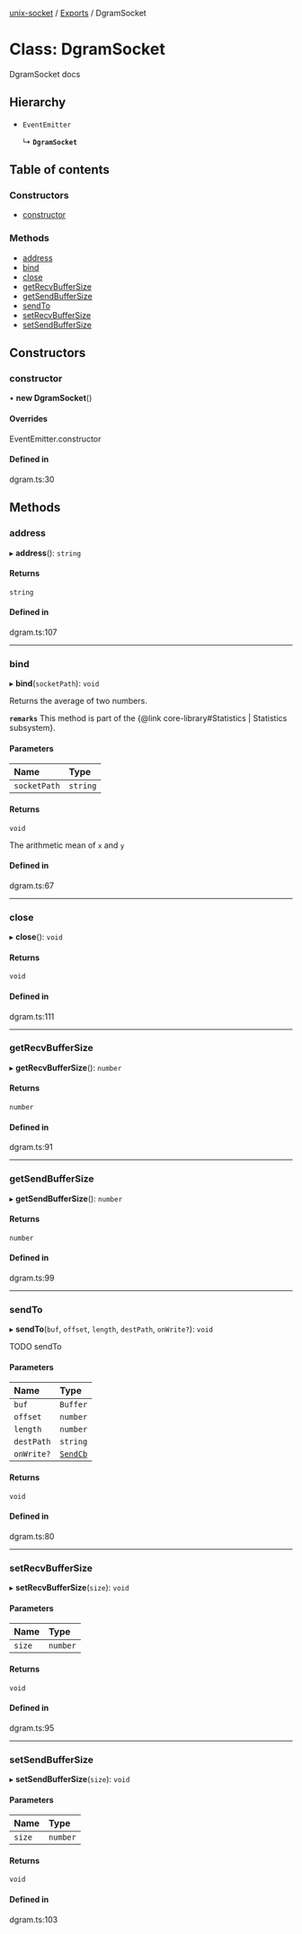[unix-socket](../README.md) / [Exports](../modules.md) / DgramSocket

# Class: DgramSocket

DgramSocket docs

## Hierarchy

- `EventEmitter`

  ↳ **`DgramSocket`**

## Table of contents

### Constructors

- [constructor](DgramSocket.md#constructor)

### Methods

- [address](DgramSocket.md#address)
- [bind](DgramSocket.md#bind)
- [close](DgramSocket.md#close)
- [getRecvBufferSize](DgramSocket.md#getrecvbuffersize)
- [getSendBufferSize](DgramSocket.md#getsendbuffersize)
- [sendTo](DgramSocket.md#sendto)
- [setRecvBufferSize](DgramSocket.md#setrecvbuffersize)
- [setSendBufferSize](DgramSocket.md#setsendbuffersize)

## Constructors

### constructor

• **new DgramSocket**()

#### Overrides

EventEmitter.constructor

#### Defined in

dgram.ts:30

## Methods

### address

▸ **address**(): `string`

#### Returns

`string`

#### Defined in

dgram.ts:107

___

### bind

▸ **bind**(`socketPath`): `void`

Returns the average of two numbers.

**`remarks`**
This method is part of the {@link core-library#Statistics | Statistics subsystem}.

#### Parameters

| Name | Type |
| :------ | :------ |
| `socketPath` | `string` |

#### Returns

`void`

The arithmetic mean of `x` and `y`

#### Defined in

dgram.ts:67

___

### close

▸ **close**(): `void`

#### Returns

`void`

#### Defined in

dgram.ts:111

___

### getRecvBufferSize

▸ **getRecvBufferSize**(): `number`

#### Returns

`number`

#### Defined in

dgram.ts:91

___

### getSendBufferSize

▸ **getSendBufferSize**(): `number`

#### Returns

`number`

#### Defined in

dgram.ts:99

___

### sendTo

▸ **sendTo**(`buf`, `offset`, `length`, `destPath`, `onWrite?`): `void`

TODO sendTo

#### Parameters

| Name | Type |
| :------ | :------ |
| `buf` | `Buffer` |
| `offset` | `number` |
| `length` | `number` |
| `destPath` | `string` |
| `onWrite?` | [`SendCb`](../modules.md#sendcb) |

#### Returns

`void`

#### Defined in

dgram.ts:80

___

### setRecvBufferSize

▸ **setRecvBufferSize**(`size`): `void`

#### Parameters

| Name | Type |
| :------ | :------ |
| `size` | `number` |

#### Returns

`void`

#### Defined in

dgram.ts:95

___

### setSendBufferSize

▸ **setSendBufferSize**(`size`): `void`

#### Parameters

| Name | Type |
| :------ | :------ |
| `size` | `number` |

#### Returns

`void`

#### Defined in

dgram.ts:103
